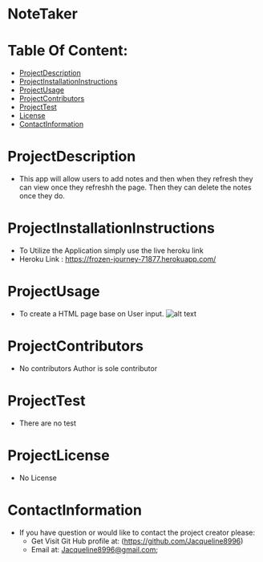 # NoteTaker
# Table Of Content:
* [ProjectDescription](#ProjectDescription)
* [ProjectInstallationInstructions](#ProjectInstallationInstructions)
* [ProjectUsage](#ProjectUsage)
* [ProjectContributors](#ProjectContributors)
* [ProjectTest](#ProjectTest)
* [License](#Projectlicense)
* [ContactInformation](#ContactInformation)

# ProjectDescription
* This app will allow users to add notes and then when they refresh they can view once they refreshh the page. Then they can 
delete the notes once they do.

# ProjectInstallationInstructions
* To Utilize the Application simply use the live heroku link
* Heroku Link : https://frozen-journey-71877.herokuapp.com/

# ProjectUsage
* To create a HTML page base on User input.
![alt text](src/images/DemoTeam.png)

# ProjectContributors
* No contributors Author is sole contributor 

# ProjectTest
* There are no test 

# ProjectLicense
* No License

# ContactInformation
* If you have question or would like to contact the project creator please:
    *  Get Visit Git Hub profile at: (https://github.com/Jacqueline8996)
    *  Email at: Jacqueline8996@gmail.com;